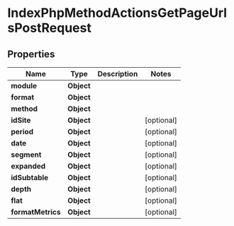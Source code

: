 

# IndexPhpMethodActionsGetPageUrlsPostRequest


## Properties

| Name | Type | Description | Notes |
|------------ | ------------- | ------------- | -------------|
|**module** | **Object** |  |  |
|**format** | **Object** |  |  |
|**method** | **Object** |  |  |
|**idSite** | **Object** |  |  [optional] |
|**period** | **Object** |  |  [optional] |
|**date** | **Object** |  |  [optional] |
|**segment** | **Object** |  |  [optional] |
|**expanded** | **Object** |  |  [optional] |
|**idSubtable** | **Object** |  |  [optional] |
|**depth** | **Object** |  |  [optional] |
|**flat** | **Object** |  |  [optional] |
|**formatMetrics** | **Object** |  |  [optional] |



